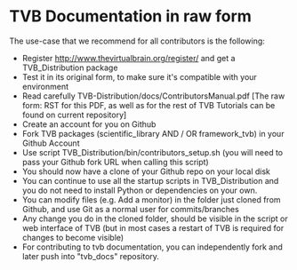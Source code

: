 TVB Documentation in raw form
====================================

The use-case that we recommend for all contributors is the following:

- Register http://www.thevirtualbrain.org/register/ and get a TVB_Distribution package
- Test it in its original form, to make sure it's compatible with your environment
- Read carefully TVB-Distribution/docs/ContributorsManual.pdf
  [The raw form: RST for this PDF, as well as for the rest of TVB Tutorials can be found on current repository]
- Create an account for you on Github
- Fork TVB packages (scientific_library AND / OR framework_tvb) in your Github Account
- Use script TVB_Distribution/bin/contributors_setup.sh 
  (you will need to pass your Github fork URL when calling this script)
- You should now have a clone of your Github repo on your local disk
- You can continue to use all the startup scripts in TVB_Distribution and 
  you do not need to install Python or dependencies on your own.
- You can modify files (e.g. Add a monitor) in the folder just cloned from Github, 
  and use Git as a normal user for commits/branches
- Any change you do in the cloned folder, should be visible in the script or web interface of TVB 
  (but in most cases a restart of TVB is required for changes to become visible)
- For contributing to tvb documentation, you can independently fork and later push into "tvb_docs" repository.
